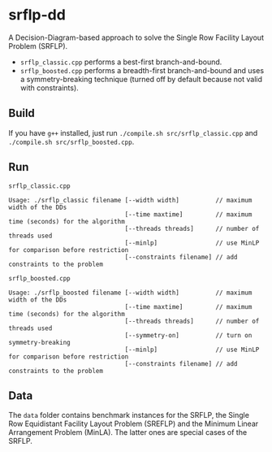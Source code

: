 # srflp-dd
A Decision-Diagram-based approach to solve the Single Row Facility Layout Problem (SRFLP).

* `srflp_classic.cpp` performs a best-first branch-and-bound.
* `srflp_boosted.cpp` performs a breadth-first branch-and-bound and uses a symmetry-breaking technique (turned off by default because not valid with constraints).

## Build

If you have `g++` installed, just run `./compile.sh src/srflp_classic.cpp` and `./compile.sh src/srflp_boosted.cpp`.

## Run

`srflp_classic.cpp`
```
Usage: ./srflp_classic filename [--width width]          // maximum width of the DDs
                                [--time maxtime]         // maximum time (seconds) for the algorithm
                                [--threads threads]      // number of threads used
                                [--minlp]                // use MinLP for comparison before restriction
                                [--constraints filename] // add constraints to the problem
```

`srflp_boosted.cpp`
```
Usage: ./srflp_boosted filename [--width width]          // maximum width of the DDs
                                [--time maxtime]         // maximum time (seconds) for the algorithm
                                [--threads threads]      // number of threads used
                                [--symmetry-on]          // turn on symmetry-breaking
                                [--minlp]                // use MinLP for comparison before restriction
                                [--constraints filename] // add constraints to the problem
```

## Data

The `data` folder contains benchmark instances for the SRFLP, the Single Row Equidistant Facility Layout Problem (SREFLP) and the Minimum Linear Arrangement Problem (MinLA). The latter ones are special cases of the SRFLP.
